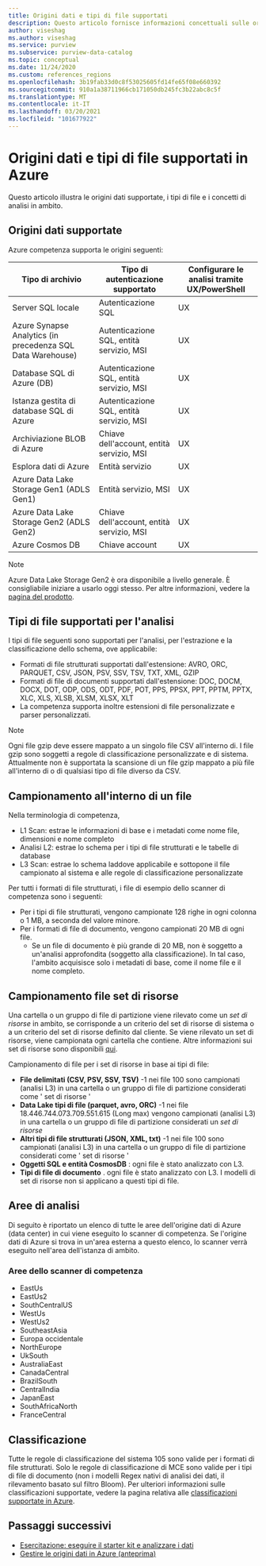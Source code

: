 ```yaml
---
title: Origini dati e tipi di file supportati
description: Questo articolo fornisce informazioni concettuali sulle origini dati e sui tipi di file supportati in ambito.
author: viseshag
ms.author: viseshag
ms.service: purview
ms.subservice: purview-data-catalog
ms.topic: conceptual
ms.date: 11/24/2020
ms.custom: references_regions
ms.openlocfilehash: 3b19fab33d0c8f53025605fd14fe65f08e660392
ms.sourcegitcommit: 910a1a38711966cb171050db245fc3b22abc8c5f
ms.translationtype: MT
ms.contentlocale: it-IT
ms.lasthandoff: 03/20/2021
ms.locfileid: "101677922"
---
```

# <a name="supported-data-sources-and-file-types-in-azure-purview"></a>Origini dati e tipi di file supportati in Azure

Questo articolo illustra le origini dati supportate, i tipi di file e i concetti di analisi in ambito.

## <a name="supported-data-sources"></a>Origini dati supportate

Azure competenza supporta le origini seguenti:

| Tipo di archivio | Tipo di autenticazione supportato | Configurare le analisi tramite UX/PowerShell |
| ---------- | ------------------- | ------------------------------ |
| Server SQL locale                   | Autenticazione SQL                        | UX                                |
| Azure Synapse Analytics (in precedenza SQL Data Warehouse)            | Autenticazione SQL, entità servizio, MSI               | UX                             |
| Database SQL di Azure (DB)                  | Autenticazione SQL, entità servizio, MSI               | UX |
| Istanza gestita di database SQL di Azure      | Autenticazione SQL, entità servizio, MSI               | UX    |
| Archiviazione BLOB di Azure                       | Chiave dell'account, entità servizio, MSI | UX            |
| Esplora dati di Azure                      | Entità servizio                              | UX            |
| Azure Data Lake Storage Gen1 (ADLS Gen1) | Entità servizio, MSI                              | UX            |
| Azure Data Lake Storage Gen2 (ADLS Gen2) | Chiave dell'account, entità servizio, MSI            | UX            |
| Azure Cosmos DB                          | Chiave account                                    | UX            |


> [!Note]
> Azure Data Lake Storage Gen2 è ora disponibile a livello generale. È consigliabile iniziare a usarlo oggi stesso. Per altre informazioni, vedere la [pagina del prodotto](https://azure.microsoft.com/en-us/services/storage/data-lake-storage/).

## <a name="file-types-supported-for-scanning"></a>Tipi di file supportati per l'analisi

I tipi di file seguenti sono supportati per l'analisi, per l'estrazione e la classificazione dello schema, ove applicabile:

- Formati di file strutturati supportati dall'estensione: AVRO, ORC, PARQUET, CSV, JSON, PSV, SSV, TSV, TXT, XML, GZIP
- Formati di file di documenti supportati dall'estensione: DOC, DOCM, DOCX, DOT, ODP, ODS, ODT, PDF, POT, PPS, PPSX, PPT, PPTM, PPTX, XLC, XLS, XLSB, XLSM, XLSX, XLT
- La competenza supporta inoltre estensioni di file personalizzate e parser personalizzati.
 
> [!Note]
> Ogni file gzip deve essere mappato a un singolo file CSV all'interno di. I file gzip sono soggetti a regole di classificazione personalizzate e di sistema. Attualmente non è supportata la scansione di un file gzip mappato a più file all'interno di o di qualsiasi tipo di file diverso da CSV. 

## <a name="sampling-within-a-file"></a>Campionamento all'interno di un file

Nella terminologia di competenza,
- L1 Scan: estrae le informazioni di base e i metadati come nome file, dimensioni e nome completo
- Analisi L2: estrae lo schema per i tipi di file strutturati e le tabelle di database
- L3 Scan: estrae lo schema laddove applicabile e sottopone il file campionato al sistema e alle regole di classificazione personalizzate

Per tutti i formati di file strutturati, i file di esempio dello scanner di competenza sono i seguenti:

- Per i tipi di file strutturati, vengono campionate 128 righe in ogni colonna o 1 MB, a seconda del valore minore.
- Per i formati di file di documento, vengono campionati 20 MB di ogni file.
    - Se un file di documento è più grande di 20 MB, non è soggetto a un'analisi approfondita (soggetto alla classificazione). In tal caso, l'ambito acquisisce solo i metadati di base, come il nome file e il nome completo.

## <a name="resource-set-file-sampling"></a>Campionamento file set di risorse

Una cartella o un gruppo di file di partizione viene rilevato come un *set di risorse* in ambito, se corrisponde a un criterio del set di risorse di sistema o a un criterio del set di risorse definito dal cliente. Se viene rilevato un set di risorse, viene campionata ogni cartella che contiene. Altre informazioni sui set di risorse sono disponibili [qui](concept-resource-sets.md).

Campionamento di file per i set di risorse in base ai tipi di file:

- **File delimitati (CSV, PSV, SSV, TSV)** -1 nei file 100 sono campionati (analisi L3) in una cartella o un gruppo di file di partizione considerati come ' set di risorse '
- **Data Lake tipi di file (parquet, avro, ORC)** -1 nei file 18.446.744.073.709.551.615 (Long max) vengono campionati (analisi L3) in una cartella o un gruppo di file di partizione considerati un *set di risorse*
- **Altri tipi di file strutturati (JSON, XML, txt)** -1 nei file 100 sono campionati (analisi L3) in una cartella o un gruppo di file di partizione considerati come ' set di risorse '
- **Oggetti SQL e entità CosmosDB** : ogni file è stato analizzato con L3.
- **Tipi di file di documento** . ogni file è stato analizzato con L3. I modelli di set di risorse non si applicano a questi tipi di file.

## <a name="scan-regions"></a>Aree di analisi
Di seguito è riportato un elenco di tutte le aree dell'origine dati di Azure (data center) in cui viene eseguito lo scanner di competenza. Se l'origine dati di Azure si trova in un'area esterna a questo elenco, lo scanner verrà eseguito nell'area dell'istanza di ambito.
 
### <a name="purview-scanner-regions"></a>Aree dello scanner di competenza

- EastUs
- EastUs2 
- SouthCentralUS
- WestUs
- WestUs2
- SoutheastAsia
- Europa occidentale
- NorthEurope
- UkSouth
- AustraliaEast
- CanadaCentral
- BrazilSouth
- CentralIndia
- JapanEast
- SouthAfricaNorth
- FranceCentral

## <a name="classification"></a>Classificazione

Tutte le regole di classificazione del sistema 105 sono valide per i formati di file strutturati. Solo le regole di classificazione di MCE sono valide per i tipi di file di documento (non i modelli Regex nativi di analisi dei dati, il rilevamento basato sul filtro Bloom). Per ulteriori informazioni sulle classificazioni supportate, vedere la pagina relativa alle [classificazioni supportate in Azure](supported-classifications.md).

## <a name="next-steps"></a>Passaggi successivi

- [Esercitazione: eseguire il starter kit e analizzare i dati](tutorial-scan-data.md)
- [Gestire le origini dati in Azure (anteprima)](manage-data-sources.md)
